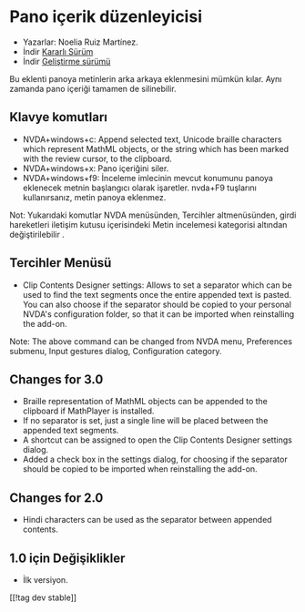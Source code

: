 # Pano içerik düzenleyicisi #
*   Yazarlar: Noelia Ruiz Martínez.
*   İndir [Kararlı Sürüm][1]
*   İndir [Geliştirme sürümü][2]

Bu eklenti panoya metinlerin arka arkaya eklenmesini mümkün kılar. Aynı
zamanda pano  içeriği tamamen de silinebilir.

## Klavye komutları ##
*   NVDA+windows+c: Append selected text, Unicode braille characters which
    represent MathML objects, or the string which has been marked with the
    review cursor, to the clipboard.
*   NVDA+windows+x: Pano içeriğini siler.
*   NVDA+windows+f9: İnceleme imlecinin mevcut konumunu panoya eklenecek
    metnin başlangıcı olarak işaretler. nvda+F9 tuşlarını kullanırsanız,
    metin panoya eklenmez.

Not: Yukarıdaki komutlar NVDA menüsünden, Tercihler altmenüsünden, girdi
hareketleri iletişim kutusu içerisindeki Metin incelemesi kategorisi
altından değiştirilebilir .

## Tercihler Menüsü ##
*   Clip Contents Designer settings: Allows to set a separator which can be
    used to find the text segments once the entire appended text is
    pasted. You can also choose if the separator should be copied to your
    personal NVDA's configuration folder, so that it can be imported when
    reinstalling the add-on.

Note: The above command can be changed from NVDA menu, Preferences submenu,
Input gestures dialog, Configuration category.

## Changes for 3.0 ##
*   Braille representation of MathML objects can be appended to the
    clipboard if MathPlayer is installed.
*   If no separator is set, just a single line will be placed between the
    appended text segments.
*   A shortcut can be assigned to open the Clip Contents Designer settings
    dialog.
*   Added a check box in the settings dialog, for choosing if the separator
    should be copied to be imported when reinstalling the add-on.

## Changes for 2.0 ##
*   Hindi characters can be used as the separator between appended contents.

## 1.0 için Değişiklikler ##
*   İlk versiyon.

[[!tag dev stable]]

[1]: http://addons.nvda-project.org/files/get.php?file=ccd

[2]: http://addons.nvda-project.org/files/get.php?file=ccd-dev
